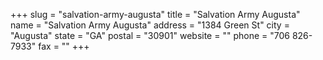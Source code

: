 +++
slug = "salvation-army-augusta"
title = "Salvation Army Augusta"
name = "Salvation Army Augusta"
address = "1384 Green St"
city = "Augusta"
state = "GA"
postal = "30901"
website = ""
phone = "706 826-7933"
fax = ""
+++
